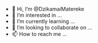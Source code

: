 - 👋 Hi, I’m @DzikamaiMatereke
- 👀 I’m interested in ...
- 🌱 I’m currently learning ...
- 💞️ I’m looking to collaborate on ...
- 📫 How to reach me ...

<!---
DzikamaiMatereke/DzikamaiMatereke is a ✨ special ✨ repository because its `README.md` (this file) appears on your GitHub profile.
You can click the Preview link to take a look at your changes.
--->
